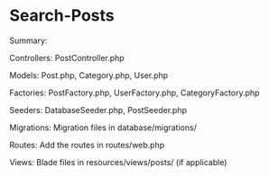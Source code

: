 # Search-Posts

Summary:

Controllers: PostController.php

Models: Post.php, Category.php, User.php

Factories: PostFactory.php, UserFactory.php, CategoryFactory.php

Seeders: DatabaseSeeder.php, PostSeeder.php

Migrations: Migration files in database/migrations/

Routes: Add the routes in routes/web.php

Views: Blade files in resources/views/posts/ (if applicable)
